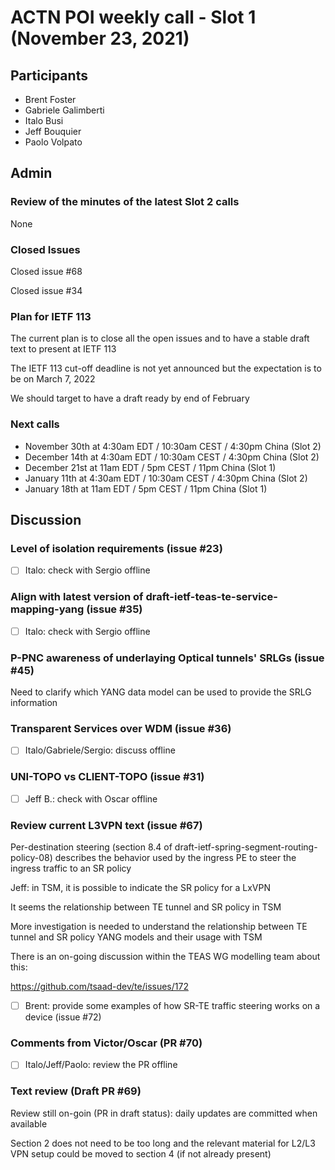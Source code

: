# ACTN POI weekly call - Slot 1 (November 23, 2021)

## Participants
- Brent Foster
- Gabriele Galimberti
- Italo Busi
- Jeff Bouquier
- Paolo Volpato

## Admin

### Review of the minutes of the latest Slot 2 calls

None

### Closed Issues

Closed issue #68

Closed issue #34

### Plan for IETF 113

The current plan is to close all the open issues and to have a stable draft text to present at IETF 113

The IETF 113 cut-off deadline is not yet announced but the expectation is to be on March 7, 2022

We should target to have a draft ready by end of February

### Next calls

- November 30th at 4:30am EDT / 10:30am CEST / 4:30pm China (Slot 2)
- December 14th at 4:30am EDT / 10:30am CEST / 4:30pm China (Slot 2)
- December 21st at 11am EDT / 5pm CEST / 11pm China (Slot 1)
- January 11th at 4:30am EDT / 10:30am CEST / 4:30pm China (Slot 2)
- January 18th at 11am EDT / 5pm CEST / 11pm China (Slot 1)

## Discussion

### Level of isolation requirements (issue #23)

- [ ] Italo: check with Sergio offline

### Align with latest version of draft-ietf-teas-te-service-mapping-yang (issue #35)

- [ ] Italo: check with Sergio offline

### P-PNC awareness of underlaying Optical tunnels' SRLGs (issue #45)

Need to clarify which YANG data model can be used to provide the SRLG information

### Transparent Services over WDM (issue #36)

- [ ] Italo/Gabriele/Sergio: discuss offline

### UNI-TOPO vs CLIENT-TOPO (issue #31)

- [ ] Jeff B.: check with Oscar offline

### Review current L3VPN text (issue #67)

Per-destination steering (section 8.4 of draft-ietf-spring-segment-routing-policy-08) describes the behavior used by the ingress PE to steer the ingress traffic to an SR policy

Jeff: in TSM, it is possible to indicate the SR policy for a LxVPN

It seems the relationship between TE tunnel and SR policy in TSM

More investigation is needed to understand the relationship between TE tunnel and SR policy YANG models and their usage with TSM

There is an on-going discussion within the TEAS WG modelling team about this:

https://github.com/tsaad-dev/te/issues/172

- [ ] Brent: provide some examples of how SR-TE traffic steering works on a device (issue #72)

### Comments from Victor/Oscar (PR #70)

- [ ] Italo/Jeff/Paolo: review the PR offline

### Text review (Draft PR #69)

Review still on-goin (PR in draft status): daily updates are committed when available

Section 2 does not need to be too long and the relevant material for L2/L3 VPN setup could be moved to section 4 (if not already present)
